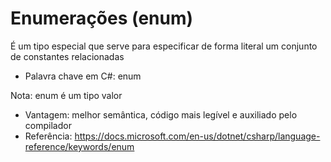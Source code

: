 # Enumerações (enum)

É um tipo especial que serve para especificar de forma literal um conjunto
de constantes relacionadas

- Palavra chave em C#: enum

Nota: enum é um tipo valor

- Vantagem: melhor semântica, código mais legível e auxiliado pelo
compilador
- Referência: https://docs.microsoft.com/en-us/dotnet/csharp/language-reference/keywords/enum